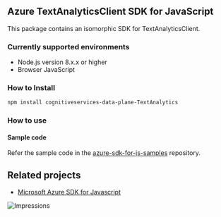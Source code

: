 ## Azure TextAnalyticsClient SDK for JavaScript

This package contains an isomorphic SDK for TextAnalyticsClient.

### Currently supported environments

- Node.js version 8.x.x or higher
- Browser JavaScript

### How to Install

```bash
npm install cognitiveservices-data-plane-TextAnalytics
```

### How to use

#### Sample code

Refer the sample code in the [azure-sdk-for-js-samples](https://github.com/Azure/azure-sdk-for-js-samples) repository.

## Related projects

- [Microsoft Azure SDK for Javascript](https://github.com/Azure/azure-sdk-for-js)


![Impressions](https://azure-sdk-impressions.azurewebsites.net/api/impressions/azure-sdk-for-js%2Fsdk%2Fcdn%2Farm-cdn%2FREADME.png)